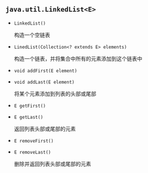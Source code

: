 ## `java.util.LinkedList<E>`

* `LinkedList()`

  构造一个空链表

* `LinedList(Collection<? extends E> elements)`

  构造一个链表，并将集合中所有的元素添加到这个链表中

* `void addFirst(E element)`

* `void addLast(E element)`

  将某个元素添加到列表的头部或尾部

* `E getFirst()`

* `E getLast()`

  返回列表头部或尾部的元素

* `E removeFirst()`

* `E removeLast()`

  删除并返回列表头部或尾部的元素